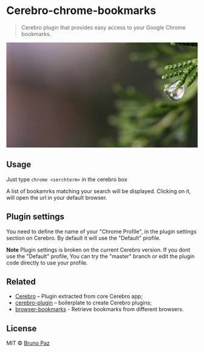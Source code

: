 # Cerebro-chrome-bookmarks

> Cerebro plugin that provides easy access to your Google Chrome bookmarks.

![](demo.gif)

## Usage

Just type ```chrome <serchterm>``` in the cerebro box

A list of bookamrks matching your search will be displayed. Clicking on it, will open the url in your default browser.

## Plugin settings

You need to define the name of your "Chrome Profile", in the plugin settings section on Cerebro. By default it will use the "Default" profile.

**Note** Plugin settings is broken on the current Cerebro version. If you dont use the "Default" profile, You can try the "master" branch or edit the plugin code directly to use your profile.


## Related

* [Cerebro](http://github.com/KELiON/cerebro) – Plugin extracted from core Cerebro app;
* [cerebro-plugin](http://github.com/KELiON/create-cerebro-plugin) – boilerplate to create Cerebro plugins;
* [browser-bookmarks](https://github.com/vutran/browser-bookmarks) - Retrieve bookmarks from different browsers.

## License

MIT © [Bruno Paz](http://brunopaz.net)